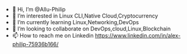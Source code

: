 - 👋 Hi, I’m @Allu-Philip
- 👀 I’m interested in Linux CLI,Native Cloud,Cryptocurrency
- 🌱 I’m currently learning Linux,Networking,DevOps
- 💞️ I’m looking to collaborate on DevOps,cloud,Linux,Blockchain
- 📫 How to reach me on Linkedin https://www.linkedin.com/in/alex-philip-75936b166/ 

